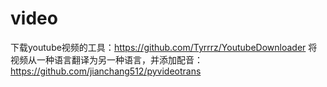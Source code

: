 # video
下载youtube视频的工具：https://github.com/Tyrrrz/YoutubeDownloader
将视频从一种语言翻译为另一种语言，并添加配音：https://github.com/jianchang512/pyvideotrans
